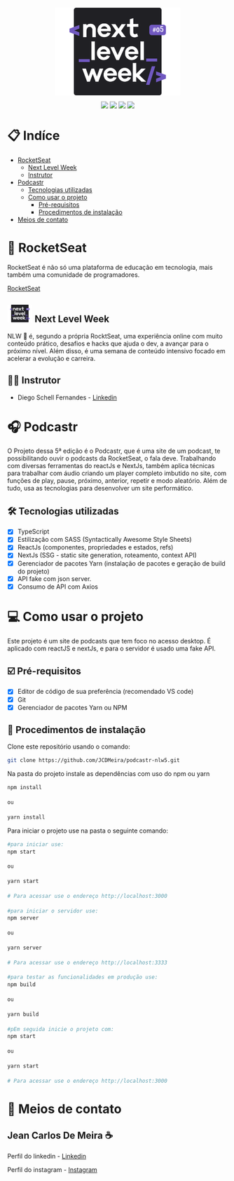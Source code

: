<p  align="center"><img src="./apresentacao/NLW5.svg" height="200px" align="center"></img></p>

<p align="center">
  <image 
  src="https://img.shields.io/github/languages/count/JCDMeira/podcastr-nlw5"
  />
  <image 
  src="https://img.shields.io/github/languages/top/JCDMeira/podcastr-nlw5" 
  />
  <image 
  src="https://img.shields.io/github/last-commit/JCDMeira/podcastr-nlw5" 
  />
  <image 
  src="https://img.shields.io/github/watchers/JCDMeira/podcastr-nlw5?style=social" 
  />
</p>

# 📋 Indíce 
- [RocketSeat](#id01)
  - [Next Level Week](#id02)
  - [Instrutor](#id03)
- [Podcastr](#id04)
  - [Tecnologias utilizadas](#id05)
  - [Como usar o projeto](#id06)
    - [Pré-requisitos](#id07)
    - [Procedimentos de instalação](#id08)
- [Meios de contato](#id09)

# 🚀 RocketSeat <a name="id01"></a>
RocketSeat é não só uma plataforma de educação em tecnologia, mais também uma comunidade de programadores.

[RocketSeat](https://rocketseat.com.br)

<h2> <img src="./apresentacao/NLW5.svg" height="40px"> Next Level Week <a name="id02"></a> </h2>
NLW 🚀 é, segundo a própria RocktSeat, uma experiência online com muito conteúdo prático, desafios e hacks que ajuda o dev,  a avançar para o próximo nível.
Além disso, é uma semana de conteúdo intensivo focado em acelerar a evolução e carreira. 

## 👨‍🏫 Instrutor <a name="id03"></a>

* Diego Schell Fernandes - [Linkedin](https://www.linkedin.com/in/diego-schell-fernandes/?originalSubdomain=br)


# :headphones: Podcastr <a name="id04"></a>
O Projeto dessa 5ª edição é o Podcastr, que é uma site de um podcast, te possibilitando ouvir o podcasts da RocketSeat, o fala deve. Trabalhando com diversas ferramentas do reactJs e NextJs, também aplica técnicas para trabalhar com áudio criando um player completo imbutido no site, com funções de play, pause, próximo, anterior, repetir e modo aleatório. Além de tudo, usa as tecnologias para desenvolver um site performático.


## 🛠 Tecnologias utilizadas <a name="id05"></a>

- [x] TypeScript
- [x] Estilização com SASS (Syntactically Awesome Style Sheets)
- [x] ReactJs (componentes, propriedades e estados, refs)
- [x] NextJs (SSG - static site generation, roteamento, context API)
- [x] Gerenciador de pacotes Yarn (instalação de pacotes e geração de build do projeto)
- [x] API fake com json server.
- [x] Consumo de API com Axios

# 💻 Como usar o projeto <a name="id06"></a>

Este projeto é um site de podcasts que tem foco no acesso desktop. É aplicado com reactJS e nextJs, e para o servidor é usado uma fake API.

## ☑️ Pré-requisitos <a name="id07"></a>

- [x] Editor de código de sua preferência (recomendado VS code)
- [x] Git
- [x] Gerenciador de pacotes Yarn ou NPM

## 📝 Procedimentos de instalação <a name="id08"></a>

Clone este repositório usando o comando:
```bash
git clone https://github.com/JCDMeira/podcastr-nlw5.git
``` 

Na pasta  do projeto instale as dependências com uso do npm ou yarn
```bash
npm install

ou

yarn install
``` 

Para iniciar o projeto use na pasta o seguinte comando:

```bash
#para iniciar use:
npm start

ou 

yarn start

# Para acessar use o endereço http://localhost:3000

#para iniciar o servidor use:
npm server

ou 

yarn server

# Para acessar use o endereço http://localhost:3333

#para testar as funcionalidades em produção use:
npm build

ou 

yarn build

#pEm seguida inicie o projeto com:
npm start

ou 

yarn start

# Para acessar use o endereço http://localhost:3000

``` 

# :iphone: Meios de contato <a name="id09"></a>
## Jean Carlos De Meira :coffee:

Perfil do linkedin - [Linkedin](https://www.linkedin.com/in/jean-carlos-de-meira-00593816a/)

Perfil do instagram - [Instagram](https://www.instagram.com/jean.meira10/?hl=pt-br)